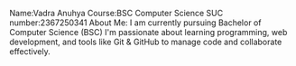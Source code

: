 Name:Vadra Anuhya
Course:BSC Computer Science
SUC number:2367250341
About Me:
I am currently pursuing Bachelor of Computer Science (BSC)
I'm passionate about learning programming, web development, and tools like Git & GitHub to manage code and collaborate effectively.
